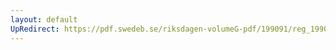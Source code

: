 ```yaml
---
layout: default
UpRedirect: https://pdf.swedeb.se/riksdagen-volumeG-pdf/199091/reg_199091/reg_199091_0664.pdf
---
```

